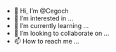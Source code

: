 - 👋 Hi, I’m @Cegoch
- 👀 I’m interested in ...
- 🌱 I’m currently learning ...
- 💞️ I’m looking to collaborate on ...
- 📫 How to reach me ...

<!---
Cegoch/Cegoch is a ✨ special ✨ repository because its `README.md` (this file) appears on your GitHub profile.
You can click the Preview link to take a look at your changes.
--->

